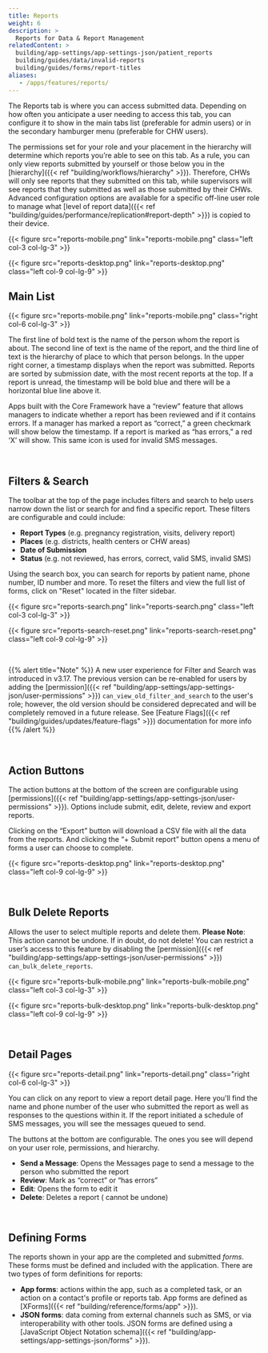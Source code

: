 ```yaml
---
title: Reports
weight: 6
description: >
  Reports for Data & Report Management
relatedContent: >
  building/app-settings/app-settings-json/patient_reports
  building/guides/data/invalid-reports
  building/guides/forms/report-titles
aliases:
   - /apps/features/reports/
---
```


The Reports tab is where you can access submitted data. Depending on how often you anticipate a user needing to access this tab, you can configure it to show in the main tabs list (preferable for admin users) or in the secondary hamburger menu (preferable for CHW users). 

The permissions set for your role and your placement in the hierarchy will determine which reports you’re able to see on this tab. As a rule, you can only view reports submitted by yourself or those below you in the [hierarchy]({{< ref "building/workflows/hierarchy" >}}). Therefore, CHWs will only see reports that they submitted on this tab, while supervisors will see reports that they submitted as well as those submitted by their CHWs. Advanced configuration options are available for a specific off-line user role to manage what [level of report data]({{< ref "building/guides/performance/replication#report-depth" >}}) is copied to their device. 

{{< figure src="reports-mobile.png" link="reports-mobile.png" class="left col-3 col-lg-3" >}}

{{< figure src="reports-desktop.png" link="reports-desktop.png" class="left col-9 col-lg-9" >}}

## Main List

{{< figure src="reports-mobile.png" link="reports-mobile.png" class="right col-6 col-lg-3" >}}

The first line of bold text is the name of the person whom the report is about. The second line of text is the name of the report, and the third line of text is the hierarchy of place to which that person belongs. In the upper right corner, a timestamp displays when the report was submitted. Reports are sorted by submission date, with the most recent reports at the top. If a report is unread, the timestamp will be bold blue and there will be a horizontal blue line above it. 

Apps built with the Core Framework have a “review” feature that allows managers to indicate whether a report has been reviewed and if it contains errors. If a manager has marked a report as “correct,” a green checkmark will show below the timestamp. If a report is marked as “has errors,” a red ‘X’ will show. This same icon is used for invalid SMS messages.

<br clear="all">


## Filters & Search

The toolbar at the top of the page includes filters and search to help users narrow down the list or search for and find a specific report. These filters are configurable and could include:

- **Report Types** (e.g. pregnancy registration, visits, delivery report)
- **Places** (e.g. districts, health centers or CHW areas)
- **Date of Submission**
- **Status** (e.g. not reviewed, has errors, correct, valid SMS, invalid SMS)

Using the search box, you can search for reports by patient name, phone number, ID number and more. To reset the filters and view the full list of forms, click on "Reset" located in the filter sidebar.

{{< figure src="reports-search.png" link="reports-search.png" class="left col-3 col-lg-3" >}}

{{< figure src="reports-search-reset.png" link="reports-search-reset.png" class="left col-9 col-lg-9" >}}

<br clear="all">

{{% alert title="Note" %}} A new user experience for Filter and Search was introduced in v3.17. The previous version can be re-enabled for users by adding the [permission]({{< ref "building/app-settings/app-settings-json/user-permissions" >}}) `can_view_old_filter_and_search` to the user's role; however, the old version should be considered deprecated and will be completely removed in a future release. See [Feature Flags]({{< ref "building/guides/updates/feature-flags" >}}) documentation for more info {{% /alert %}}

<br clear="all">


## Action Buttons

The action buttons at the bottom of the screen are configurable using [permissions]({{< ref "building/app-settings/app-settings-json/user-permissions" >}}). Options include submit, edit, delete, review and export reports.

Clicking on the “Export” button will download a CSV file with all the data from the reports. And clicking the “+ Submit report” button opens a menu of forms a user can choose to complete.

{{< figure src="reports-desktop.png" link="reports-desktop.png" class="left col-9 col-lg-9" >}}

<br clear="all">

## Bulk Delete Reports

Allows the user to select multiple reports and delete them. **Please Note**: This action cannot be undone. If in doubt, do not delete! You can restrict a user’s access to this feature by disabling the [permission]({{< ref "building/app-settings/app-settings-json/user-permissions" >}}) `can_bulk_delete_reports`.

{{< figure src="reports-bulk-mobile.png" link="reports-bulk-mobile.png" class="left col-3 col-lg-3" >}}

{{< figure src="reports-bulk-desktop.png" link="reports-bulk-desktop.png" class="left col-9 col-lg-9" >}}

<br clear="all">


## Detail Pages

{{< figure src="reports-detail.png" link="reports-detail.png" class="right col-6 col-lg-3" >}}

You can click on any report to view a report detail page. Here you'll find the name and phone number of the user who submitted the report as well as responses to the questions within it. If the report initiated a schedule of SMS messages, you will see the messages queued to send.

The buttons at the bottom are configurable. The ones you see will depend on your user role, permissions, and hierarchy. 

- **Send a Message**​: Opens the Messages page to send a message to the person who submitted the report
- **Review**: Mark as “correct” or “has errors”
- **Edit**: Opens the form to edit it
- **Delete**: Deletes a report ( cannot be undone)

<br clear="all">


## Defining Forms

The reports shown in your app are the completed and submitted *forms*. These forms must be defined and included with the application. There are two types of form definitions for reports:
- **App forms**: actions within the app, such as a completed task, or an action on a contact's profile or reports tab. App forms are defined as [XForms]({{< ref "building/reference/forms/app" >}}).
- **JSON forms**: data coming from external channels such as SMS, or via interoperability with other tools. JSON forms are defined using a [JavaScript Object Notation schema]({{< ref "building/app-settings/app-settings-json/forms" >}}). 


